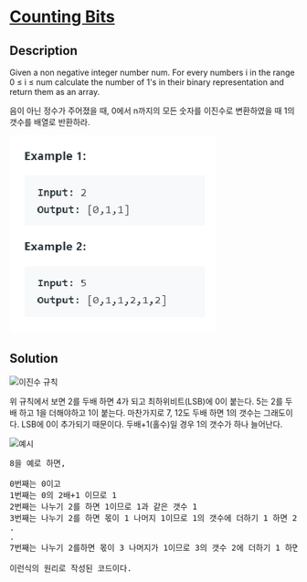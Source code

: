 # [Counting Bits](https://leetcode.com/problems/counting-bits/)

## Description

Given a non negative integer number num. For every numbers i in the range 0 ≤ i ≤ num calculate the number of 1's in their binary representation and return them as an array.

음이 아닌 정수가 주어졌을 때, 0에서 n까지의 모든 숫자를 이진수로 변환하였을 때 1의 갯수를 배열로 반환하라.

![예시](./img/ex.png)


## Solution

![이진수 규칙](./img/sol1.png)

위 규칙에서 보면 2를 두배 하면 4가 되고 최하위비트(LSB)에 0이 붙는다. 5는 2를 두배 하고 1을 더해야하고 1이 붙는다.
마찬가지로 7, 12도 두배 하면 1의 갯수는 그래도이다. LSB에 0이 추가되기 때문이다. 두배+1(홀수)일 경우 1의 갯수가 하나 늘어난다.

![예시](./img/sol2.png)

<pre>
8을 예로 하면,

0번째는 0이고
1번째는 0의 2배+1 이므로 1
2번째는 나누기 2를 하면 1이므로 1과 같은 갯수 1
3번째는 나누기 2를 하면 몫이 1 나머지 1이므로 1의 갯수에 더하기 1 하면 2
.
.
7번째는 나누기 2를하면 몫이 3 나머지가 1이므로 3의 갯수 2에 더하기 1 하면 1

이런식의 원리로 작성된 코드이다. 

</pre>
